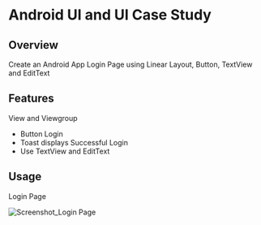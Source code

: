 # Android UI and UI Case Study

## Overview
Create an Android App Login Page using Linear Layout, Button, TextView and EditText

## Features
View and Viewgroup
- Button Login
- Toast displays Successful Login
- Use TextView and EditText

## Usage
Login Page 

![Screenshot_Login Page](https://user-images.githubusercontent.com/56164259/68088233-646aa580-fe8f-11e9-8735-e5fb469e8642.png)

